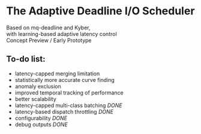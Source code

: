 # The Adaptive Deadline I/O Scheduler
Based on mq-deadline and Kyber,  
with learning-based adaptive latency control  
Concept Preview / Early Prototype

## To-do list:
- latency-capped merging limitation
- statistically more accurate curve finding
- anomaly exclusion
- improved temporal tracking of performance
- better scalability
- latency-capped multi-class batching *DONE*
- latency-based dispatch throttling *DONE*
- configurability *DONE*
- debug outputs *DONE*

